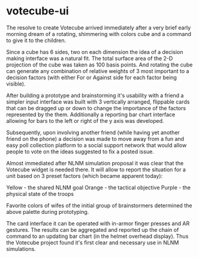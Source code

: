 # votecube-ui

The resolve to create Votecube arrived immediately after a very brief early morning dream of a rotating, shimmering with colors cube and a command to give it to the children.

Since a cube has 6 sides, two on each dimension the idea of a decision making interface was a natural fit. The total surface area of the 2-D projection of the cube was taken as 100 basis points. And rotating the cube can generate any combination of relative weights of 3 most important to a decision factors (with either For or Against side for each factor being visible).

After building a prototype and brainstorming it's usability with a friend a simpler input interface was built with 3 vertically arranged, flippable cards that can be dragged up or down to change the importance of the factors represented by the them.  Additionally a reporting bar chart interface allowing for bars to the left or right of the y axis was developed.

Subsequently, upon involving another friend (while having yet another friend on the phone) a decision was made to move away from a fun and easy poll collection platform to a  social support network that would allow people to vote on the ideas suggested to fix a posted issue.

Almost immediated after NLNM simulation proposal it was clear that the Votecube widget is needed there.  It will allow to report the situation for a unit based on 3 preset factors (which became apparent today):

Yellow - the shared NLNM goal
Orange - the tactical objective
Purple - the physical state of the troops

Favorite colors of wifes of the initial group of brainstormers determined the above palette during prototyping.

The card  interface it can be operated with in-armor finger presses and AR gestures.  The results can be aggregated and reported up the chain of command to an updating bar chart (in the helmet overhead display). Thus the Votecube project found it's first clear and necessary use in NLNM simulations.